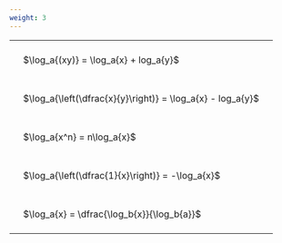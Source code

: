 ```yaml
---
weight: 3
---
```


<style type="text/css">
#T_d7f28 th.col_heading {
  text-align: left;
  font-size: 1em;
}
#T_d7f28 td {
  text-align: left;
  font-size: 1em;
  padding: 1.5em;
}
</style>
<table id="T_d7f28">
  <thead>
  </thead>
  <tbody>
    <tr>
      <td id="T_d7f28_row0_col0" class="data row0 col0" >$\log_a{(xy)} = \log_a{x} + log_a{y}$</td>
    </tr>
    <tr>
      <td id="T_d7f28_row1_col0" class="data row1 col0" >$\log_a{\left(\dfrac{x}{y}\right)} = \log_a{x} - log_a{y}$</td>
    </tr>
    <tr>
      <td id="T_d7f28_row2_col0" class="data row2 col0" >$\log_a{x^n} = n\log_a{x}$</td>
    </tr>
    <tr>
      <td id="T_d7f28_row3_col0" class="data row3 col0" >$\log_a{\left(\dfrac{1}{x}\right)} = -\log_a{x}$</td>
    </tr>
    <tr>
      <td id="T_d7f28_row4_col0" class="data row4 col0" >$\log_a{x} = \dfrac{\log_b{x}}{\log_b{a}}$</td>
    </tr>
  </tbody>
</table>
